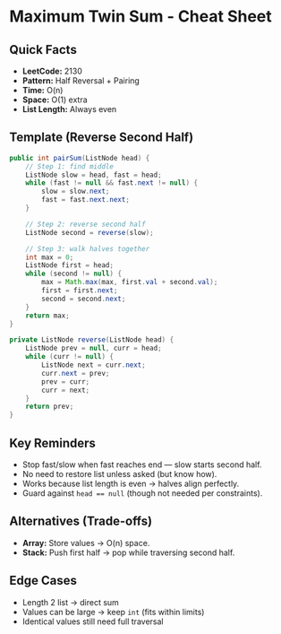 # Maximum Twin Sum - Cheat Sheet

## Quick Facts
- **LeetCode:** 2130
- **Pattern:** Half Reversal + Pairing
- **Time:** O(n)
- **Space:** O(1) extra
- **List Length:** Always even

## Template (Reverse Second Half)
```java
public int pairSum(ListNode head) {
    // Step 1: find middle
    ListNode slow = head, fast = head;
    while (fast != null && fast.next != null) {
        slow = slow.next;
        fast = fast.next.next;
    }

    // Step 2: reverse second half
    ListNode second = reverse(slow);

    // Step 3: walk halves together
    int max = 0;
    ListNode first = head;
    while (second != null) {
        max = Math.max(max, first.val + second.val);
        first = first.next;
        second = second.next;
    }
    return max;
}
```

```java
private ListNode reverse(ListNode head) {
    ListNode prev = null, curr = head;
    while (curr != null) {
        ListNode next = curr.next;
        curr.next = prev;
        prev = curr;
        curr = next;
    }
    return prev;
}
```

## Key Reminders
- Stop fast/slow when fast reaches end — slow starts second half.
- No need to restore list unless asked (but know how).
- Works because list length is even → halves align perfectly.
- Guard against `head == null` (though not needed per constraints).

## Alternatives (Trade-offs)
- **Array:** Store values → O(n) space.
- **Stack:** Push first half → pop while traversing second half.

## Edge Cases
- Length 2 list → direct sum
- Values can be large → keep `int` (fits within limits)
- Identical values still need full traversal

